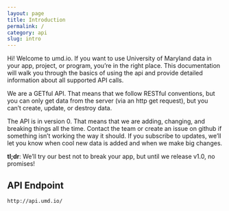 ```yaml
---
layout: page
title: Introduction
permalink: /
category: api
slug: intro
---
```


Hi! Welcome to umd.io. If you want to use University of Maryland data in your app, project, or program, you’re in the right place. This documentation will walk you through the basics of using the api and provide detailed information about all supported API calls.

We are a GETful API. That means that we follow RESTful conventions, but you can only get data from the server (via an http get request), but you can’t create, update, or destroy data.

The API is in version 0. That means that we are adding, changing, and breaking things all the time. Contact the team or create an issue on github if something isn’t working the way it should. If you subscribe to updates, we’ll let you know when cool new data is added and when we make big changes.

**tl;dr**: We’ll try our best not to break your app, but until we release v1.0, no promises!

<!-- EXAMPLE -->

## API Endpoint
```
http://api.umd.io/
```

<!-- END_EXAMPLE -->